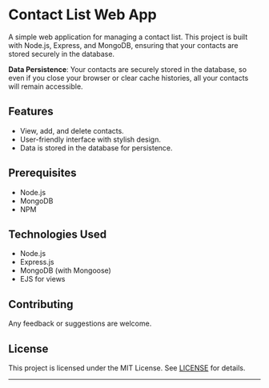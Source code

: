 # Contact List Web App

A simple web application for managing a contact list. This project is built with Node.js, Express, and MongoDB, ensuring that your contacts are stored securely in the database.

**Data Persistence**: Your contacts are securely stored in the database, so even if you close your browser or clear cache histories, all your contacts will remain accessible.

## Features

- View, add, and delete contacts.
- User-friendly interface with stylish design.
- Data is stored in the database for persistence.

## Prerequisites

- Node.js
- MongoDB
- NPM

## Technologies Used

- Node.js
- Express.js
- MongoDB (with Mongoose)
- EJS for views

## Contributing

Any feedback or suggestions are welcome.

## License

This project is licensed under the MIT License. See [LICENSE](LICENSE) for details.

---
